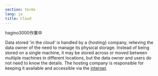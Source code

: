 ```yaml
---
section: terms
lang: ja
title: Cloud
---
```


hagino3000作業中

Data stored 'in the cloud' is handled by a {hosting} company, relieving the data owner of the need to manage its physical storage. Instead of being stored on a single machine, it may be stored across or moved between multiple machines in different locations, but the data owner and users do not need to know the details. The hosting company is responsible for keeping it available and accessible via the [internet](/glossary/en/terms/internet/).
